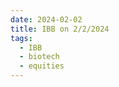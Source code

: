 ```yaml
---
date: 2024-02-02
title: IBB on 2/2/2024
tags: 
  - IBB
  - biotech
  - equities
---
```

<div class="post">
<snapshot-grid 
    :reports="['2024/02/01/CTA/IBB', '2024/02/02/CTA/IBB', '2024/02/02/MTP/IBB']"
    chart="2024/02/02/Chart/IBB"
/>
<p>

</p>
<p>

</p>
</div>